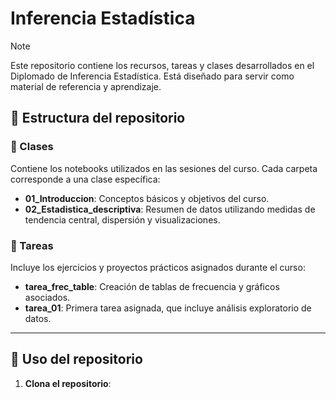 # Inferencia Estadística

> [!NOTE]  
> Este repositorio contiene los recursos, tareas y clases desarrollados en el Diplomado de Inferencia Estadística. Está diseñado para servir como material de referencia y aprendizaje.

## 📁 Estructura del repositorio

### 📂 Clases
Contiene los notebooks utilizados en las sesiones del curso. Cada carpeta corresponde a una clase específica:
- **01_Introduccion**: Conceptos básicos y objetivos del curso.
- **02_Estadistica_descriptiva**: Resumen de datos utilizando medidas de tendencia central, dispersión y visualizaciones.

### 📂 Tareas
Incluye los ejercicios y proyectos prácticos asignados durante el curso:
- **tarea_frec_table**: Creación de tablas de frecuencia y gráficos asociados.
- **tarea_01**: Primera tarea asignada, que incluye análisis exploratorio de datos.

---

## 🚀 Uso del repositorio

1. **Clona el repositorio**:
